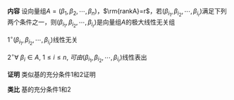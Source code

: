 **内容**
设向量组$A=(\beta_1,\beta_2,\cdots,\beta_n)$，$\rm{rankA}=r$，若$(\beta_{i_1},\beta_{i_2},\cdots,\beta_{i_r})$满足下列两个条件之一，则$(\beta_{i_1},\beta_{i_2},\cdots,\beta_{i_r})$是向量组$A$的极大线性无关组

$1^\circ(\beta_{i_1},\beta_{i_2},\cdots,\beta_{i_r})$线性无关

$2^\circ \forall\ \beta_i\in A,\ 1\le i\le n,\ 可由(\beta_{i_1},\beta_{i_2},\cdots,\beta_{i_r})$线性表出

**证明**
类似基的充分条件1和2证明

**类比**
基的充分条件1和2